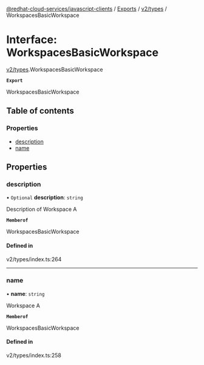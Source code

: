 [@redhat-cloud-services/javascript-clients](../README.md) / [Exports](../modules.md) / [v2/types](../modules/v2_types.md) / WorkspacesBasicWorkspace

# Interface: WorkspacesBasicWorkspace

[v2/types](../modules/v2_types.md).WorkspacesBasicWorkspace

**`Export`**

WorkspacesBasicWorkspace

## Table of contents

### Properties

- [description](v2_types.WorkspacesBasicWorkspace.md#description)
- [name](v2_types.WorkspacesBasicWorkspace.md#name)

## Properties

### description

• `Optional` **description**: `string`

Description of Workspace A

**`Memberof`**

WorkspacesBasicWorkspace

#### Defined in

v2/types/index.ts:264

___

### name

• **name**: `string`

Workspace A

**`Memberof`**

WorkspacesBasicWorkspace

#### Defined in

v2/types/index.ts:258
